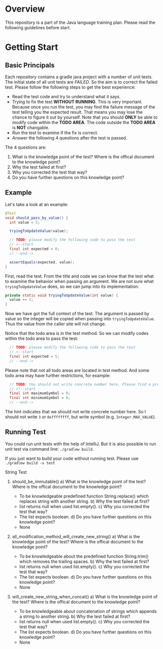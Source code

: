 # Overview

This repository is a part of the Java language training plan. Please read the following guidelines before start.

# Getting Start

## Basic Principals

Each repository contains a gradle java project with a number of unit tests. The initial state of all unit tests are *FAILED*. So the aim is to correct the failed test. Please follow the following steps to get the best experience:

* Read the test code and try to understand what it says.
* Trying to fix the test **WITHOUT RUNNING**. This is very important. Because once you run the test, you may find the failure message of the test telling you the expected result. That means you may lose the chance to figure it out by yourself. Note that you should **ONLY** be able to modify code within the **TODO AREA**. The code outside the **TODO AREA** is **NOT** changable.
* Run the test to examine if the fix is correct.
* Answer the following 4 questions after the test is passed.

The 4 questions are:

1. What is the knowledge point of the test? Where is the offical document to the knowledge point?
1. Why the test failed at first?
1. Why you corrected the test that way?
1. Do you have further questions on this knowledge point?

## Example

Let's take a look at an example:

```java
@Test
void should_pass_by_value() {
  int value = 5;

  tryingToUpdateValue(value);

  // TODO: please modify the following code to pass the test
  // <--start
  final int expected = 0;
  // --end-->

  assertEquals(expected, value);
}
```

First, read the test. From the title and code we can know that the test what to examine the behavior when passing an argument. We are not sure what `tryingToUpdateValue` does, so we can jump into its implementation:

```java
private static void tryingToUpdateValue(int value) {
  value += 2;
}
```

Now we have got the full context of the test. The argument is passed by value so the integer will be copied when passing into `tryingToUpdateValue`. Thus the value from the caller site will not change.

Notice that the todo area is in the test method. So we can modify codes within the todo area to pass the test:

```java
  // TODO: please modify the following code to pass the test
  // <--start
  final int expected = 5;
  // --end-->
```

Please note that not all todo areas are located in test method. And some todo area may have further restrictions, for example:

```java
  // TODO: You should not write concrete number here. Please find a property or constant instead.
  // <!--start
  final int maximumSymbol = 0;
  final int minimumSymbol = 0;
  // --end-->
```

The hint indicates that we should not write concrete number here. So I should not write `3` or `0xffffffff`, but write symbol (e.g. `Integer.MAX_VALUE`).

## Running Test

You could run unit tests with the help of IntelliJ. But it is also possible to run unit test via command line: `./gradlew build`.

If you just want to build your code without running test. Please use `./gradlew build -x test
`

String Test
1. should_be_immutable()
  a) What is the knowledge point of the test? Where is the offical document to the knowledge point?
   - To be knowledgeable predefined function String.replace() which replaces string with another string.
  b) Why the test failed at first?
   - list returns null when used list.empty().
  c) Why you corrected the test that way?
   - The list expects boolean.
  d) Do you have further questions on this knowledge point?
   - None
   
2. all_modification_method_will_create_new_string()
  a) What is the knowledge point of the test? Where is the offical document to the knowledge point?
   - To be knowledgeable about the predefined function String.trim() which removes the trailing spaces.
  b) Why the test failed at first?
   - list returns null when used list.empty().
  c) Why you corrected the test that way?
   - The list expects boolean.
  d) Do you have further questions on this knowledge point?
   - None
   
3. will_create_new_string_when_concat()
  a) What is the knowledge point of the test? Where is the offical document to the knowledge point?
   - To be knowledgeable about concatenation of strings which appends a string to another string.
  b) Why the test failed at first?
   - list returns null when used list.empty().
  c) Why you corrected the test that way?
   - The list expects boolean.
  d) Do you have further questions on this knowledge point?
   - None